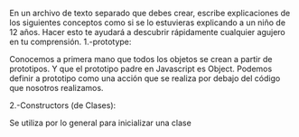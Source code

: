 En un archivo de texto separado que debes crear, escribe explicaciones de los siguientes conceptos como si se lo estuvieras explicando a un niño de 12 años. Hacer esto te ayudará a descubrir rápidamente cualquier agujero en tu comprensión.
1.-prototype:

Conocemos a primera mano que todos los objetos se crean a partir de prototipos. Y que el prototipo padre en Javascript es Object. Podemos definir a prototipo como una acción que se realiza por debajo del código que nosotros realizamos. 

2.-Constructors (de Clases):

Se utiliza por lo general para inicializar una clase 